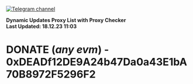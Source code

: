 [![Telegram channel](https://img.shields.io/endpoint?url=https://runkit.io/damiankrawczyk/telegram-badge/branches/master?url=https://t.me/n4z4v0d)](https://t.me/n4z4v0d) 

**Dynamic Updates Proxy List with Proxy Checker**  
**Last Updated: 18.12.23 11:03**

# DONATE (_any evm_) - 0xDEADf12DE9A24b47Da0a43E1bA70B8972F5296F2
